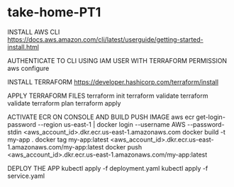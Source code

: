 # take-home-PT1
INSTALL AWS CLI
https://docs.aws.amazon.com/cli/latest/userguide/getting-started-install.html

AUTHENTICATE TO CLI USING IAM USER WITH TERRAFORM PERMISSION
aws configure

INSTALL TERRAFORM
https://developer.hashicorp.com/terraform/install

APPLY TERRAFORM FILES
terraform init
terraform validate
terraform validate
terraform plan
terraform apply

ACTIVATE ECR ON CONSOLE AND BUILD PUSH IMAGE
aws ecr get-login-password --region us-east-1 | docker login --username AWS --password-stdin <aws_account_id>.dkr.ecr.us-east-1.amazonaws.com
docker build -t my-app .
docker tag my-app:latest <aws_account_id>.dkr.ecr.us-east-1.amazonaws.com/my-app:latest
docker push <aws_account_id>.dkr.ecr.us-east-1.amazonaws.com/my-app:latest


DEPLOY THE APP
kubectl apply -f deployment.yaml
kubectl apply -f service.yaml
